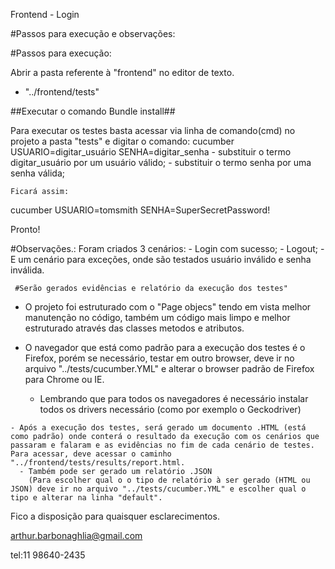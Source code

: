 Frontend - Login

#Passos para execução e observações:

#Passos para execução:


Abrir a pasta referente à "frontend" no editor de texto.
  - "../frontend/tests"

  ##Executar o comando Bundle install##
  
Para executar os testes basta acessar via linha de comando(cmd) no projeto a pasta "tests" e digitar o comando:
  cucumber USUARIO=digitar_usuário SENHA=digitar_senha
    - substituir o termo digitar_usuário por um usuário válido;
    - substituir o termo senha por uma senha válida;
    
    Ficará assim:
   
   cucumber USUARIO=tomsmith SENHA=SuperSecretPassword!
   
   Pronto!
   
  #Observações.:
  Foram criados 3 cenários:
     - Login com sucesso;
     - Logout;
     - E um cenário para exceções, onde são testados usuário inválido e senha inválida.
     
     #Serão gerados evidências e relatório da execução dos testes"     
     
  - O projeto foi estruturado com o "Page objecs" tendo em vista melhor manutenção no código, também um código mais limpo e melhor estruturado através das classes metodos e atributos.
  
   - O navegador que está como padrão para a execução dos testes é o Firefox, porém se necessário, testar em outro browser, deve ir no arquivo "../tests/cucumber.YML" e alterar o browser padrão de Firefox para Chrome ou IE.
        - Lembrando que para todos os navegadores é necessário instalar todos os drivers necessário (como por exemplo o Geckodriver)
   
    - Após a execução dos testes, será gerado um documento .HTML (está como padrão) onde conterá o resultado da execução com os cenários que passaram e falaram e as evidências no fim de cada cenário de testes. Para acessar, deve acessar o caminho "../frontend/tests/results/report.html.
      - Também pode ser gerado um relatório .JSON
        (Para escolher qual o o tipo de relatório à ser gerado (HTML ou JSON) deve ir no arquivo "../tests/cucumber.YML" e escolher qual o tipo e alterar na linha "default".
        
 Fico a disposição para quaisquer esclarecimentos.
 
 arthur.barbonaghlia@gmail.com
 
 tel:11 98640-2435
    
    
   
   



